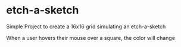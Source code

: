 # etch-a-sketch
Simple Project to create a 16x16 grid simulating an etch-a-sketch

When a user hovers their mouse over a square, the color will change
